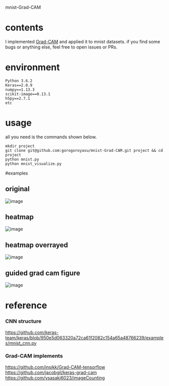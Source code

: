 mnist-Grad-CAM

# contents

I implemented [Grad-CAM](https://arxiv.org/abs/1610.02391) and applied it to mnist datasets.
if you find some bugs or anything else, feel free to open issues or PRs.

# environment

```
Python 3.6.2
Keras==2.0.9
numpy==1.13.3
scikit-image==0.13.1
h5py==2.7.1
etc
```

# usage

all you need is the commands shown below.
```
mkdir project
git clone git@github.com:gorogoroyasu/mnist-Grad-CAM.git project && cd project
python mnist.py
python mnist_visualize.py
```
#examples

## original
![image](https://github.com/gorogoroyasu/mnist-Grad-CAM/blob/master/examples/original.png?raw=true)

## heatmap
![image](https://github.com/gorogoroyasu/mnist-Grad-CAM/blob/master/examples/heatmap.png?raw=true)

## heatmap overrayed
![image](https://github.com/gorogoroyasu/mnist-Grad-CAM/blob/master/examples/heatmap_overlaied.png?raw=true)

## guided grad cam figure
![image](https://github.com/gorogoroyasu/mnist-Grad-CAM/blob/master/examples/guided-grad-cam.png?raw=true)
# reference

### CNN structure
https://github.com/keras-team/keras/blob/950e5d063320a72ca61f2082c154a65a48766239/examples/mnist_cnn.py

### Grad-CAM implements
https://github.com/insikk/Grad-CAM-tensorflow  
https://github.com/jacobgil/keras-grad-cam  
https://github.com/ysasaki6023/imageCounting  
